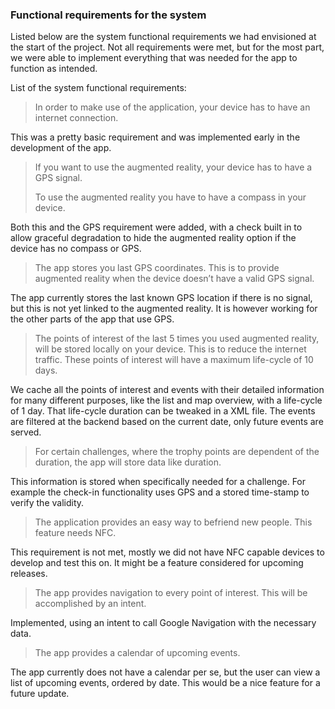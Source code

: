 ### Functional requirements for the system

Listed below are the system functional requirements we had envisioned at the start of the project. Not all requirements were met, but for the most part, we were able to implement everything that was needed for the app to function as intended.

List of the system functional requirements:

> In order to make use of the application, your device has to have an internet connection.

This was a pretty basic requirement and was implemented early in the development of the app.


> If you want to use the augmented reality, your device has to have a GPS signal.
> 
> To use the augmented reality you have to have a compass in your device.

Both this and the GPS requirement were added, with a check built in to allow graceful degradation to hide the augmented reality option if the device has no compass or GPS.

> The app stores you last GPS coordinates. This is to provide augmented reality when the device doesn’t have a valid GPS signal.

The app currently stores the last known GPS location if there is no signal, but this is not yet linked to the augmented reality. It is however working for the other parts of the app that use GPS.

> The points of interest of the last 5 times you used augmented reality, will be stored locally on your device. This is to reduce the internet traffic. These points of interest will have a maximum life-cycle of 10 days.

We cache all the points of interest and events with their detailed information for many different purposes, like the list and map overview, with a life-cycle of 1 day. That life-cycle duration can be tweaked in a XML file. The events are filtered at the backend based on the current date, only future events are served.

> For certain challenges, where the trophy points are dependent of the duration, the app will store data like duration.

This information is stored when specifically needed for a challenge. For example the check-in functionality uses GPS and a stored time-stamp to verify the validity.

> The application provides an easy way to befriend new people. This feature needs NFC.

This requirement is not met, mostly we did not have NFC capable devices to develop and test this on. It might be a feature considered for upcoming releases.

> The app provides navigation to every point of interest. This will be accomplished by an intent.

Implemented, using an intent to call Google Navigation with the necessary data.

> The app provides a calendar of upcoming events.

The app currently does not have a calendar per se, but the user can view a list of upcoming events, ordered by date. This would be a nice feature for a future update.

